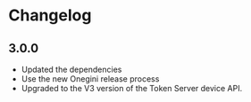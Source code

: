 # Changelog

## 3.0.0
  * Updated the dependencies
  * Use the new Onegini release process
  * Upgraded to the V3 version of the Token Server device API.
